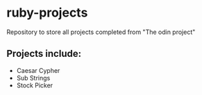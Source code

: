 # ruby-projects
Repository to store all projects completed from "The odin project"

## Projects include:
-   Caesar Cypher
-   Sub Strings
-   Stock Picker
